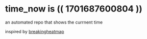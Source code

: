 # time_now is (( 1701687600804 ))

an automated repo that shows the currnent time

inspired by [breakingheatmap](https://github.com/breakingheatmap/breakingheatmap)